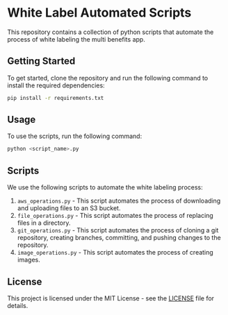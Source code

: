 # White Label Automated Scripts

This repository contains a collection of python scripts that automate the process of white labeling the multi benefits app.

## Getting Started

To get started, clone the repository and run the following command to install the required dependencies:

```bash
pip install -r requirements.txt
```

## Usage

To use the scripts, run the following command:

```bash
python <script_name>.py
```

## Scripts

We use the following scripts to automate the white labeling process:

1. `aws_operations.py` - This script automates the process of downloading and uploading files to an S3 bucket.
2. `file_operations.py` - This script automates the process of replacing files in a directory.
3. `git_operations.py` - This script automates the process of cloning a git repository, creating branches, committing, and pushing changes to the repository.
4. `image_operations.py` - This script automates the process of creating images.

## License

This project is licensed under the MIT License - see the [LICENSE](LICENSE) file for details.
